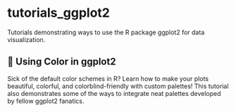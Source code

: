 # tutorials_ggplot2
Tutorials demonstrating ways to use the R package ggplot2 for data visualization.

## 🎨 Using Color in ggplot2

Sick of the default color schemes in R? Learn how to make your plots beautiful, colorful, and colorblind-friendly with custom palettes!
This tutorial also demonstrates some of the ways to integrate neat palettes developed by fellow ggplot2 fanatics.
